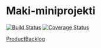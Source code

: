# Maki-miniprojekti
[![Build Status](https://travis-ci.org/aalri/Maki-miniprojekti.svg?branch=master)](https://travis-ci.org/aalri/Maki-miniprojekti)
[![Coverage Status](https://coveralls.io/repos/github/aalri/Maki-miniprojekti/badge.svg?branch=master)](https://coveralls.io/github/aalri/Maki-miniprojekti?branch=master)

[ProductBacklog](https://docs.google.com/spreadsheets/d/1jtOpXgej0HgQPqO3x0lLrMbt2etaI0GsMm9G2m00gns/edit?usp=sharing)
